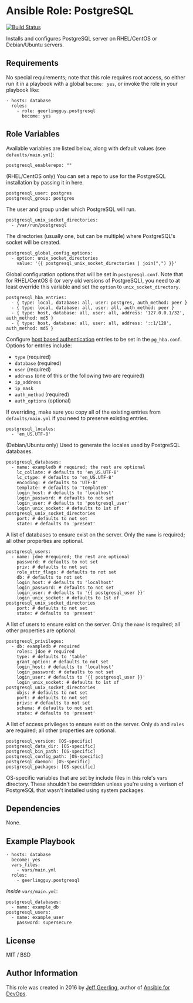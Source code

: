 # Ansible Role: PostgreSQL

[![Build Status](https://travis-ci.org/geerlingguy/ansible-role-postgresql.svg?branch=master)](https://travis-ci.org/geerlingguy/ansible-role-postgresql)

Installs and configures PostgreSQL server on RHEL/CentOS or Debian/Ubuntu servers.

## Requirements

No special requirements; note that this role requires root access, so either run it in a playbook with a global `become: yes`, or invoke the role in your playbook like:

    - hosts: database
      roles:
        - role: geerlingguy.postgresql
          become: yes

## Role Variables

Available variables are listed below, along with default values (see `defaults/main.yml`):

    postgresql_enablerepo: ""

(RHEL/CentOS only) You can set a repo to use for the PostgreSQL installation by passing it in here.

    postgresql_user: postgres
    postgresql_group: postgres

The user and group under which PostgreSQL will run.

    postgresql_unix_socket_directories:
      - /var/run/postgresql

The directories (usually one, but can be multiple) where PostgreSQL's socket will be created.

    postgresql_global_config_options:
      - option: unix_socket_directories
        value: '{{ postgresql_unix_socket_directories | join(",") }}'

Global configuration options that will be set in `postgresql.conf`. Note that for RHEL/CentOS 6 (or very old versions of PostgreSQL), you need to at least override this variable and set the `option` to `unix_socket_directory`.

    postgresql_hba_entries:
      - { type: local, database: all, user: postgres, auth_method: peer }
      - { type: local, database: all, user: all, auth_method: peer }
      - { type: host, database: all, user: all, address: '127.0.0.1/32', auth_method: md5 }
      - { type: host, database: all, user: all, address: '::1/128', auth_method: md5 }

Configure [host based authentication](https://www.postgresql.org/docs/current/static/auth-pg-hba-conf.html) entries to be set in the `pg_hba.conf`. Options for entries include:

  - `type` (required)
  - `database` (required)
  - `user` (required)
  - `address` (one of this or the following two are required)
  - `ip_address`
  - `ip_mask`
  - `auth_method` (required)
  - `auth_options` (optional)

If overriding, make sure you copy all of the existing entries from `defaults/main.yml` if you need to preserve existing entries.

    postgresql_locales:
      - 'en_US.UTF-8'

(Debian/Ubuntu only) Used to generate the locales used by PostgreSQL databases.

    postgresql_databases:
      - name: exampledb # required; the rest are optional
        lc_collate: # defaults to 'en_US.UTF-8'
        lc_ctype: # defaults to 'en_US.UTF-8'
        encoding: # defaults to 'UTF-8'
        template: # defaults to 'template0'
        login_host: # defaults to 'localhost'
        login_password: # defaults to not set
        login_user: # defaults to 'postgresql_user'
        login_unix_socket: # defaults to 1st of postgresql_unix_socket_directories
        port: # defaults to not set
        state: # defaults to 'present'

A list of databases to ensure exist on the server. Only the `name` is required; all other properties are optional.

    postgresql_users:
      - name: jdoe #required; the rest are optional
        password: # defaults to not set
        priv: # defaults to not set
        role_attr_flags: # defaults to not set
        db: # defaults to not set
        login_host: # defaults to 'localhost'
        login_password: # defaults to not set
        login_user: # defaults to '{{ postgresql_user }}'
        login_unix_socket: # defaults to 1st of postgresql_unix_socket_directories
        port: # defaults to not set
        state: # defaults to 'present'

A list of users to ensure exist on the server. Only the `name` is required; all other properties are optional.

    postgresql_privileges:
      - db: exampledb # required
        roles: jdoe # required
        type: # defaults to 'table'
        grant_option: # defaults to not set
        login_host: # defaults to 'localhost'
        login_password: # defaults to not set
        login_user: # defaults to '{{ postgresql_user }}'
        login_unix_socket: # defaults to 1st of postgresql_unix_socket_directories
        objs: # defaults to not set
        port: # defaults to not set
        privs: # defaults to not set
        schema: # defaults to not set
        state: # defaults to 'present'

A list of access privileges to ensure exist on the server. Only `db` and `roles` are required; all other properties are optional.

    postgresql_version: [OS-specific]
    postgresql_data_dir: [OS-specific]
    postgresql_bin_path: [OS-specific]
    postgresql_config_path: [OS-specific]
    postgresql_daemon: [OS-specific]
    postgresql_packages: [OS-specific]

OS-specific variables that are set by include files in this role's `vars` directory. These shouldn't be overridden unless you're using a verison of PostgreSQL that wasn't installed using system packages.

## Dependencies

None.

## Example Playbook

    - hosts: database
      become: yes
      vars_files:
        - vars/main.yml
      roles:
        - geerlingguy.postgresql

*Inside `vars/main.yml`*:

    postgresql_databases:
      - name: example_db
    postgresql_users:
      - name: example_user
        password: supersecure

## License

MIT / BSD

## Author Information

This role was created in 2016 by [Jeff Geerling](https://www.jeffgeerling.com/), author of [Ansible for DevOps](https://www.ansiblefordevops.com/).
